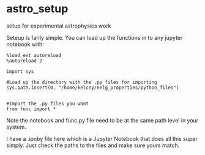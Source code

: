 # astro_setup
setup for experimental astrophysics work

Seteup is farily simple. You can load up the functions in to any jupyter notebook with:

```
%load_ext autoreload
%autoreload 2

import sys

#Load up the directory with the .py files for importing
sys.path.insert(0, "/home/kelcey/eelg_properties/python_files")


#Import the .py files you want
from func import *
```

Note the notebook and func.py file need to be at the same path level in your system.


I have a .ipnby file here which is a Jupyter Notebook that does all this super simply. Just check the paths to the files and make sure yours match.
